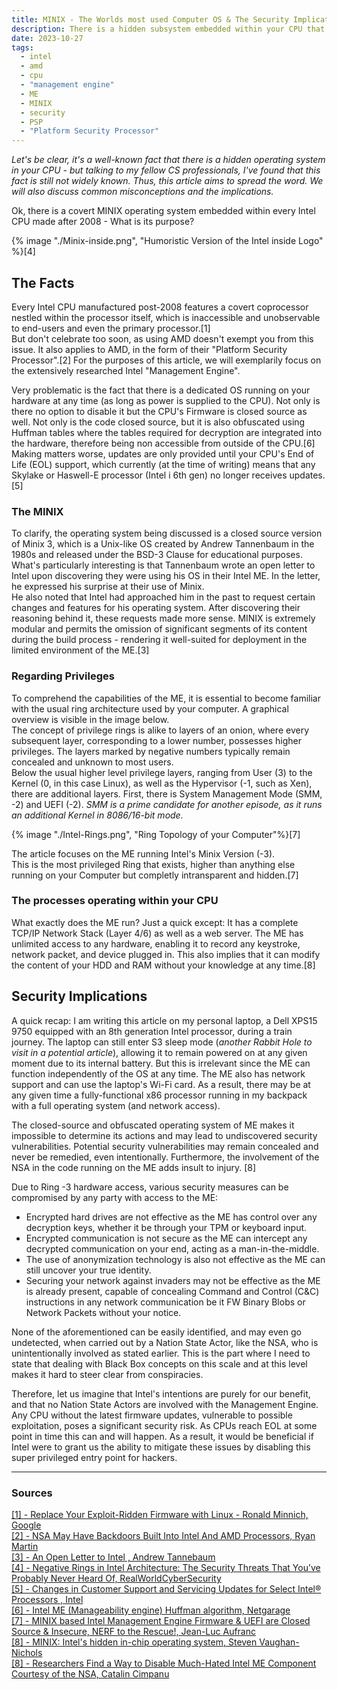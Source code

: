 ```yaml
---
title: MINIX - The Worlds most used Computer OS & The Security Implications for your PC 
description: There is a hidden subsystem embedded within your CPU that contains a fully functional operating system, which you cannot control. What are the security implications and how does this affect you?
date: 2023-10-27
tags:
  - intel
  - amd
  - cpu
  - "management engine"
  - ME
  - MINIX
  - security
  - PSP
  - "Platform Security Processor"
---
```


_Let's be clear, it's a well-known fact that there is a hidden operating system in your CPU - but talking to my fellow CS professionals, I've found that this fact is still not widely known.
Thus, this article aims to spread the word. We will also discuss common misconceptions and the implications._ 

Ok, there is a covert MINIX operating system embedded within every Intel CPU made after 2008 - What is its purpose?

{% image "./Minix-inside.png", "Humoristic Version of the Intel inside Logo" %}[4]

## The Facts

Every Intel CPU manufactured post-2008 features a covert coprocessor nestled within the processor itself, which is inaccessible and unobservable to end-users and even the primary processor.[1]    
But don't celebrate too soon, as using AMD doesn't exempt you from this issue. 
It also applies to AMD, in the form of their "Platform Security Processor".[2]
For the purposes of this article, we will exemplarily focus on the extensively researched Intel "Management Engine".

Very problematic is the fact that there is a dedicated OS running on your hardware at any time (as long as power is supplied to the CPU).
Not only is there no option to disable it but the CPU's Firmware is closed source as well.
Not only is the code closed source, but it is also obfuscated using Huffman tables where the tables required for decryption are integrated into the hardware, therefore being non accessible from outside of the CPU.[6]
Making matters worse, updates are only provided until your CPU's End of Life (EOL) support, which currently (at the time of writing) means that any Skylake or Haswell-E processor (Intel i 6th gen) no longer receives updates.[5]   

### The MINIX

To clarify, the operating system being discussed is a closed source version of Minix 3, which is a
Unix-like OS created by Andrew Tannenbaum in the 1980s and released under the BSD-3 Clause for educational purposes.  
What's particularly interesting is that Tannenbaum wrote an open letter to Intel upon discovering they were using his OS in their Intel ME. 
In the letter, he expressed his surprise at their use of Minix.  
He also noted that Intel had approached him in the past to request certain changes and features for his operating system. 
After discovering their reasoning behind it, these requests made more sense.
MINIX is extremely modular and permits the omission of significant segments of its content during the build process - rendering it well-suited for deployment in the limited environment of the ME.[3]

### Regarding Privileges

To comprehend the capabilities of the ME, it is essential to become familiar with the usual ring architecture used by your computer.
A graphical overview is visible in the image below.  
The concept of privilege rings is alike to layers of an onion, where every subsequent layer, corresponding to a lower number, possesses higher privileges.
The layers marked by negative numbers typically remain concealed and unknown to most users.  
Below the usual higher level privilege layers, ranging from User (3) to the Kernel (0, in this case Linux), as well as the Hypervisor (-1, such as Xen), there are additional layers.
First, there is System Management Mode (SMM, -2) and UEFI (-2).
_SMM is a prime candidate for another episode, as it runs an additional Kernel in 8086/16-bit mode._  

{% image "./Intel-Rings.png", "Ring Topology of your Computer"%}[7]

The article focuses on the ME running Intel's Minix Version (-3).  
This is the most privileged Ring that exists, higher than anything else running on your Computer but completly intransparent and hidden.[7]

### The processes operating within your CPU

What exactly does the ME run?
Just a quick except:
It has a complete TCP/IP Network Stack (Layer 4/6) as well as a web server.
The ME has unlimited access to any hardware, enabling it to record any keystroke, network packet, and device plugged in.
This also implies that it can modify the content of your HDD and RAM without your knowledge at any time.[8]

## Security Implications
A quick recap:
I am writing this article on my personal laptop, a Dell XPS15 9750 equipped with an 8th generation Intel processor, during a train journey.
The laptop can still enter S3 sleep mode (_another Rabbit Hole to visit in a potential article_), allowing it to remain powered on at any given moment due to its internal battery.
But this is irrelevant since the ME can function independently of the OS at any time.
The ME also has network support and can use the laptop's Wi-Fi card.
As a result, there may be at any given time a fully-functional x86 processor running in my backpack with a full operating system (and network access).  

The closed-source and obfuscated operating system of ME makes it impossible to determine its actions and may lead to undiscovered security vulnerabilities.
Potential security vulnerabilities may remain concealed and never be remedied, even intentionally.
Furthermore, the involvement of the NSA in the code running on the ME adds insult to injury. [8]

Due to Ring -3 hardware access, various security measures can be compromised by any party with access to the ME:
- Encrypted hard drives are not effective as the ME has control over any decryption keys, whether it be through your TPM or keyboard input.
- Encrypted communication is not secure as the ME can intercept any decrypted communication on your end, acting as a man-in-the-middle.
- The use of anonymization technology is also not effective as the ME can still uncover your true identity.
- Securing your network against invaders may not be effective as the ME is already present, capable of concealing Command and Control (C&C) instructions in any network communication be it FW Binary Blobs or Network Packets without your notice.

None of the aforementioned can be easily identified, and may even go undetected, when carried out by a Nation State Actor, like the NSA, who is unintentionally involved as stated earlier.
This is the part where I need to state that dealing with Black Box concepts on this scale and at this level makes it hard to steer clear from conspiracies.  

Therefore, let us imagine that Intel's intentions are purely for our benefit, and that no Nation State Actors are involved with the Management Engine.
Any CPU without the latest firmware updates, vulnerable to possible exploitation, poses a significant security risk.
As CPUs reach EOL at some point in time this can and will happen.
As a result, it would be beneficial if Intel were to grant us the ability to mitigate these issues by disabling this super privileged entry point for hackers.

---
### Sources
<a href="https://www.youtube.com/watch?v=iffTJ1vPCSo" target="_blank">[1] - Replace Your Exploit-Ridden Firmware with Linux - Ronald Minnich, Google</a>  
<a href="https://www.eteknix.com/nsa-may-backdoors-built-intel-amd-processors/" target="_blank">[2] - NSA May Have Backdoors Built Into Intel And AMD Processors, Ryan Martin</a>  
<a href="https://www.cs.vu.nl/~ast/intel/" target="_blank">[3] - An Open Letter to Intel , Andrew Tannebaum</a>  
<a href="https://medium.com/swlh/negative-rings-in-intel-architecture-the-security-threats-youve-probably-never-heard-of-d725a4b6f831" target="_blank">[4] - Negative Rings in Intel Architecture: The Security Threats That You’ve Probably Never Heard Of, RealWorldCyberSecurity</a>  
<a href="https://www.intel.com/content/www/us/en/support/articles/000022396/processors.html" target="_blank">[5] - Changes in Customer Support and Servicing Updates for Select Intel® Processors , Intel</a>  
<a href="http://io.netgarage.org/me/" target="_blank">[6] - Intel ME (Manageability engine) Huffman algorithm, Netgarage</a>  
<a href="https://www.cnx-software.com/2017/11/07/minix-based-intel-management-engine-firmware-uefi-are-closed-source-insecure-nerf-to-the-rescue/" target="_blank">[7] - MINIX based Intel Management Engine Firmware & UEFI are Closed Source & Insecure, NERF to the Rescue!, Jean-Luc Aufranc</a>  
<a href="https://www.zdnet.com/article/minix-intels-hidden-in-chip-operating-system/" target="_blank">[8] - MINIX: Intel's hidden in-chip operating system, Steven Vaughan-Nichols</a>  
<a href="https://www.bleepingcomputer.com/news/hardware/researchers-find-a-way-to-disable-much-hated-intel-me-component-courtesy-of-the-nsa/" target="_blank">[8] - Researchers Find a Way to Disable Much-Hated Intel ME Component Courtesy of the NSA, Catalin Cimpanu</a>  

